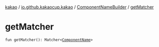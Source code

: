 [kakao](../../index.md) / [io.github.kakaocup.kakao](../index.md) / [ComponentNameBuilder](index.md) / [getMatcher](./get-matcher.md)

# getMatcher

`fun getMatcher(): Matcher<`[`ComponentName`](https://developer.android.com/reference/android/content/ComponentName.html)`>`